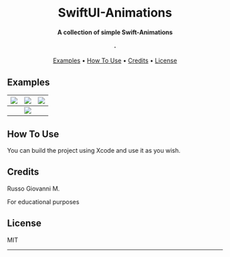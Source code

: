 
<h1 align="center">                 
  <br>
  SwiftUI-Animations
  <br>
</h1>

<h4 align="center">A collection of simple Swift-Animations

.</h4>


<p align="center">
  <a href="#Examples">Examples</a> •
  <a href="#how-to-use">How To Use</a> •
  <a href="#credits">Credits</a> •
  <a href="#license">License</a>
</p>



## Examples


| ![](https://user-images.githubusercontent.com/113531412/221179563-3ff3b187-0ce5-40c3-8f8a-ac324b04bc77.gif)  | ![](https://user-images.githubusercontent.com/113531412/221185614-3b9b87d1-5c0d-47b7-89c7-654859fdd76e.gif) | ![](https://user-images.githubusercontent.com/113531412/221186141-8a6e4195-9c00-4746-8e1b-c9c00d9fff44.gif) 
| :----------------------------------------------------------: | :----------------------------------------------------------: | ------------------------------------------------------------ |
| |             ![](https://user-images.githubusercontent.com/113531412/221186892-a903fe58-e99e-4d86-83e8-dab8d8e49f75.gif)                                                 |                                                              |

## How To Use

You can build the project using Xcode and use it as you wish.


## Credits

Russo Giovanni M.

For educational purposes

## License

MIT

---


